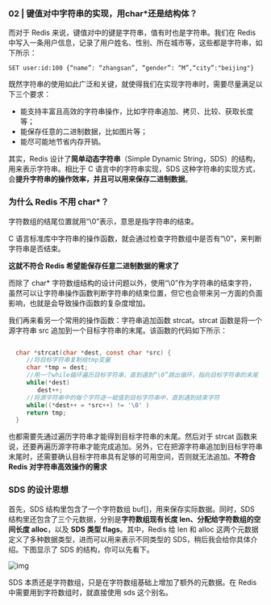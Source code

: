 ### 02 | 键值对中字符串的实现，用char*还是结构体？

而对于 Redis 来说，键值对中的键是字符串，值有时也是字符串。我们在 Redis 中写入一条用户信息，记录了用户姓名、性别、所在城市等，这些都是字符串，如下所示：

```
SET user:id:100 {“name”: “zhangsan”, “gender”: “M”,“city”:"beijing"}
```

既然字符串的使用如此广泛和关键，就使得我们在实现字符串时，需要尽量满足以下三个要求：

* 能支持丰富且高效的字符串操作，比如字符串追加、拷贝、比较、获取长度等；
* 能保存任意的二进制数据，比如图片等；
* 能尽可能地节省内存开销。

其实，Redis 设计了**简单动态字符串**（Simple Dynamic String，SDS）的结构，用来表示字符串。相比于 C 语言中的字符串实现，SDS 这种字符串的实现方式，会**提升字符串的操作效率，并且可以用来保存二进制数据**。

### 为什么 Redis 不用 char*？

字符数组的结尾位置就用“\0”表示，意思是指字符串的结束。

C 语言标准库中字符串的操作函数，就会通过检查字符数组中是否有“\0”，来判断字符串是否结束。

**这就不符合 Redis 希望能保存任意二进制数据的需求了**

而除了 char* 字符数组结构的设计问题以外，使用“\0”作为字符串的结束字符，虽然可以让字符串操作函数判断字符串的结束位置，但它也会带来另一方面的负面影响，也就是会导致操作函数的复杂度增加。

我们再来看另一个常用的操作函数：字符串追加函数 strcat。strcat 函数是将一个源字符串 src 追加到一个目标字符串的末尾。该函数的代码如下所示：

```c

  char *strcat(char *dest, const char *src) {
     //将目标字符串复制给tmp变量
     char *tmp = dest;
     //用一个while循环遍历目标字符串，直到遇到“\0”跳出循环，指向目标字符串的末尾
     while(*dest)
        dest++;
     //将源字符串中的每个字符逐一赋值到目标字符串中，直到遇到结束字符
     while((*dest++ = *src++) != '\0' )
     return tmp;
  }
```

也都需要先通过遍历字符串才能得到目标字符串的末尾。然后对于 strcat 函数来说，还要再遍历源字符串才能完成追加。另外，它在把源字符串追加到目标字符串末尾时，还需要确认目标字符串具有足够的可用空间，否则就无法追加。**不符合 Redis 对字符串高效操作的需求**

### SDS 的设计思想

首先，SDS 结构里包含了一个字符数组 buf[]，用来保存实际数据。同时，SDS 结构里还包含了三个元数据，分别是**字符数组现有长度 len、分配给字符数组的空间长度 alloc**，以及 **SDS 类型 flags**。其中，Redis 给 len 和 alloc 这两个元数据定义了多种数据类型，进而可以用来表示不同类型的 SDS，稍后我会给你具体介绍。下图显示了 SDS 的结构，你可以先看下。

![img](https://static001.geekbang.org/resource/image/77/a3/772d340bfbfe52de3a66fbb011ac22a3.jpg?wh=1891x647)

SDS 本质还是字符数组，只是在字符数组基础上增加了额外的元数据。在 Redis 中需要用到字符数组时，就直接使用 sds 这个别名。

